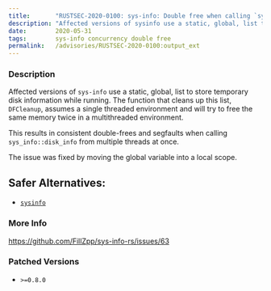 ```yaml
---
title:       "RUSTSEC-2020-0100: sys-info: Double free when calling `sys_info::disk_info` from multiple threads"
description: "Affected versions of sysinfo use a static, global, list to store temporary disk information while running. The function that cleans up this list, DFCleanup, assumes a single threaded environment and will try to free the same memory twice in a multithreaded environment. This results in consistent doublefrees and segfaults when calling sysinfodiskinfo from multiple threads at once. The issue was fixed by moving the global variable into a local scope.  Safer Alternatives  sysinfohttpscrates.iocratessysinfo"
date:        2020-05-31
tags:        sys-info concurrency double free
permalink:   /advisories/RUSTSEC-2020-0100:output_ext
---
```


### Description

Affected versions of `sys-info` use a static, global, list to store temporary disk information while running. The function that cleans up this list,
`DFCleanup`, assumes a single threaded environment and will try to free the same memory twice in a multithreaded environment.

This results in consistent double-frees and segfaults when calling `sys_info::disk_info` from multiple threads at once.

The issue was fixed by moving the global variable into a local scope.

## Safer Alternatives:
 - [`sysinfo`](https://crates.io/crates/sysinfo)

### More Info

<https://github.com/FillZpp/sys-info-rs/issues/63>

### Patched Versions

- `>=0.8.0`



